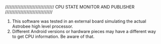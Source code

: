 ////////////////////////////////   CPU STATE MONITOR AND PUBLISHER   ///////////////////////////////


1. This software was tested in an external board simulating the actual Astrobee high level processor.
2. Different Android versions or hardware pieces may have a different way to get CPU information.
   Be aware of that.
